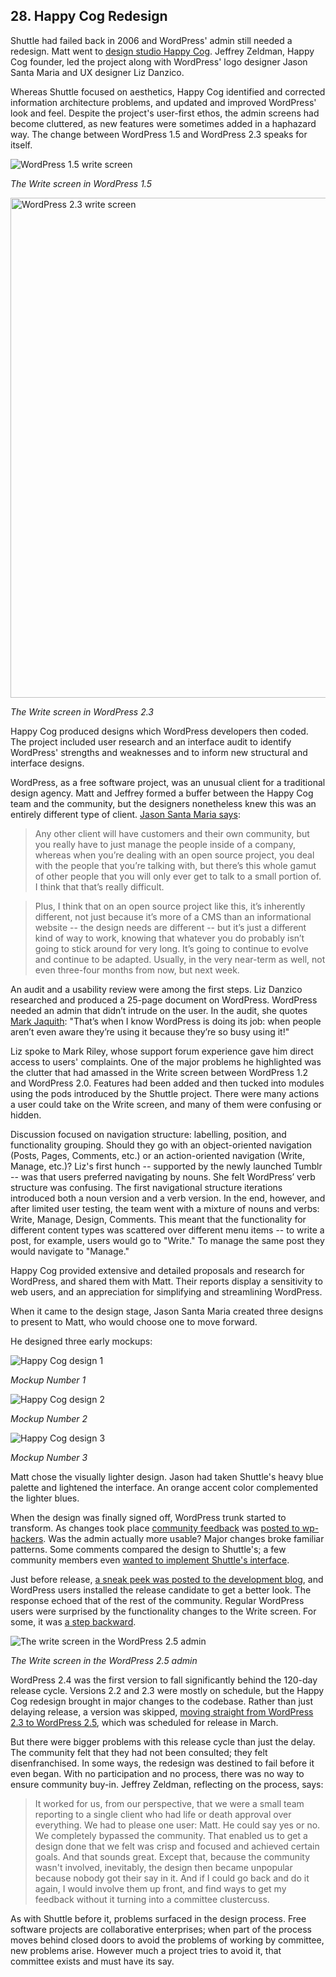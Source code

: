 ## 28. Happy Cog Redesign

Shuttle had failed back in 2006 and WordPress' admin still needed a redesign. Matt went to [design studio Happy Cog](http://lists.wordpress.org/pipermail/wp-hackers/2007-November/016123.html). Jeffrey Zeldman, Happy Cog founder, led the project along with WordPress' logo designer Jason Santa Maria and UX designer Liz Danzico.

Whereas Shuttle focused on aesthetics, Happy Cog identified and corrected information architecture problems, and updated and improved WordPress' look and feel. Despite the project's user-first ethos, the admin screens had become cluttered, as new features were sometimes added in a haphazard way. The change between WordPress 1.5 and WordPress 2.3 speaks for itself. 

<img alt="WordPress 1.5 write screen" src="../../Resources/images/28/wp_1_5.png" width=“800px” />

*The Write screen in WordPress 1.5*

<img alt="WordPress 2.3 write screen" src="../../Resources/images/28/wp_2_3.png" width="800px" />

*The Write screen in WordPress 2.3*

Happy Cog produced designs which WordPress developers then coded. The project included user research and an interface audit to identify WordPress' strengths and weaknesses and to inform new structural and interface designs. 

WordPress, as a free software project, was an unusual client for a traditional design agency. Matt and Jeffrey formed a buffer between the Happy Cog team and the community, but the designers nonetheless knew this was an entirely different type of client. [Jason Santa Maria says](http://archive.wordpress.org/interviews/2014_01_22_Santa_Maria.html#L82):

> Any other client will have customers and their own community, but you really have to just manage the people inside of a company, whereas when you’re dealing with an open source project, you deal with the people that you’re talking with, but there’s this whole gamut of other people that you will only ever get to talk to a small portion of. I think that that’s really difficult.

> Plus, I think that on an open source project like this, it’s inherently different, not just because it’s more of a CMS than an informational website -- the design needs are different -- but it’s just a different kind of way to work, knowing that whatever you do probably isn’t going to stick around for very long. It’s going to continue to evolve and continue to be adapted. Usually, in the very near-term as well, not even three-four months from now, but next week.

An audit and a usability review were among the first steps. Liz Danzico researched and produced a 25-page document on WordPress. WordPress needed an admin that didn’t intrude on the user. In the audit, she quotes [Mark Jaquith](http://markjaquith.wordpress.com/2007/02/21/engine-awareness/): "That’s when I know WordPress is doing its job: when people aren’t even aware they’re using it because they’re so busy using it!"

Liz spoke to Mark Riley, whose support forum experience gave him direct access to users' complaints. One of the major problems he highlighted was the clutter that had amassed in the Write screen between WordPress 1.2 and WordPress 2.0. Features had been added and then tucked into modules using the pods introduced by the Shuttle project. There were many actions a user could take on the Write screen, and many of them were confusing or hidden.

Discussion focused on navigation structure: labelling, position, and functionality grouping. Should they go with an object-oriented navigation (Posts, Pages, Comments, etc.) or an action-oriented navigation (Write, Manage, etc.)? Liz's first hunch -- supported by the newly launched Tumblr -- was that users preferred navigating by nouns. She felt WordPress’ verb structure was confusing. The first navigational structure iterations introduced both a noun version and a verb version. In the end, however, and after limited user testing, the team went with a mixture of nouns and verbs: Write, Manage, Design, Comments. This meant that the functionality for different content types was scattered over different menu items -- to write a post, for example, users would go to "Write." To manage the same post they would navigate to "Manage." 

Happy Cog provided extensive and detailed proposals and research for WordPress, and shared them with Matt. Their reports display a sensitivity to web users, and an appreciation for simplifying and streamlining WordPress. 

When it came to the design stage, Jason Santa Maria created three designs to present to Matt, who would choose one to move forward. 

He designed three early mockups:

<img alt="Happy Cog design 1" src="../../Resources/images/28/happy-cog-design-a.jpg" />

*Mockup Number 1*

<img alt="Happy Cog design 2" src="../../Resources/images/28/happy-cog-design-b.jpg" />

*Mockup Number 2*

<img alt="Happy Cog design 3" src="../../Resources/images/28/happy-cog-design-c.jpg" />

*Mockup Number 3*

Matt chose the visually lighter design. Jason had taken Shuttle's heavy blue palette and lightened the interface. An orange accent color complemented the lighter blues.

When the design was finally signed off, WordPress trunk started to transform. As changes took place [community feedback](http://lists.wordpress.org/pipermail/wp-hackers/2008-February/017849.html) was [posted to wp-hackers](http://lists.wordpress.org/pipermail/wp-hackers/2008-February/017850.html). Was the admin actually more usable? Major changes broke familiar patterns. Some comments compared the design to Shuttle's; a few community members even [wanted to implement Shuttle's interface](http://weblogtoolscollection.com/archives/2008/01/02/wordpress-24-admin-preview/#comment-1207158). 

Just before release, [a sneak peek was posted to the development blog](http://wordpress.org/development/2008/03/25-sneak-peek/), and WordPress users installed the release candidate to get a better look. The response echoed that of the rest of the community. Regular WordPress users were surprised by the functionality changes to the Write screen. For some, it was [a step backward](http://www.neatorama.com/2008/04/21/wordpress-25-admin-backend-category-shenanigans-and-how-to-fix-it/#!vG29i). 

<img alt="The write screen in the WordPress 2.5 admin" src="../../Resources/images/28/2_5_admin.jpg" />

*The Write screen in the WordPress 2.5 admin*

WordPress 2.4 was the first version to fall significantly behind the 120-day release cycle. Versions 2.2 and 2.3 were mostly on schedule, but the Happy Cog redesign brought in major changes to the codebase. Rather than just delaying release, a version was skipped, [moving straight from WordPress 2.3 to WordPress 2.5](http://lists.wordpress.org/pipermail/wp-hackers/2008-January/016993.html), which was scheduled for release in March. 

But there were bigger problems with this release cycle than just the delay. The community felt that they had not been consulted; they felt disenfranchised. In some ways, the redesign was destined to fail before it even began. With no participation and no process, there was no way to ensure community buy-in. Jeffrey Zeldman, reflecting on the process, says:

> It worked for us, from our perspective, that we were a small team reporting to a single client who had life or death approval over everything. We had to please one user: Matt. He could say yes or no. We completely bypassed the community. That enabled us to get a design done that we felt was crisp and focused and achieved certain goals. And that sounds great. Except that, because the community wasn't involved, inevitably, the design then became unpopular because nobody got their say in it. And if I could go back and do it again, I would involve them up front, and find ways to get my feedback without it turning into a committee clustercuss. 

As with Shuttle before it, problems surfaced in the design process. Free software projects are collaborative enterprises; when part of the process moves behind closed doors to avoid the problems of working by committee, new problems arise. However much a project tries to avoid it, that committee exists and must have its say.
	
